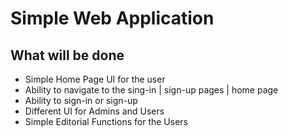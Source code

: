 # Simple Web Application

## What will be done

- Simple Home Page UI for the user
- Ability to navigate to the sing-in | sign-up pages | home page
- Ability to sign-in or sign-up
- Different UI for Admins and Users
- Simple Editorial Functions for the Users
